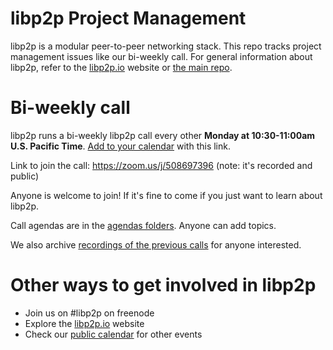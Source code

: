 # libp2p Project Management

libp2p is a modular peer-to-peer networking stack.  This repo tracks project management issues like our bi-weekly call.  For general information about libp2p, refer to the [libp2p.io](https://libp2p.io/) website or [the main repo](https://github.com/libp2p/libp2p).

# Bi-weekly call

libp2p runs a bi-weekly libp2p call every other **Monday at 10:30-11:00am U.S. Pacific Time**.  [Add to your calendar](https://calendar.google.com/event?action=TEMPLATE&tmeid=NDV0MGFlMmJlYnNyaHBkMGI4M3NqMG5nZGdfMjAxODA2MThUMTczMDAwWiBsaWJwMnAuaW9fMHE5NjgyaTN0ZTdlYW5oZTlxN2FlMWM1OGdAZw&tmsrc=libp2p.io_0q9682i3te7eanhe9q7ae1c58g%40group.calendar.google.com&scp=ALL) with this link.

Link to join the call:  https://zoom.us/j/508697396 (note:  it's recorded and public)

Anyone is welcome to join!  If it's fine to come if you just want to learn about libp2p.

Call agendas are in the [agendas folders](https://github.com/libp2p/pm/tree/master/agendas).  Anyone can add topics.

We also archive [recordings of the previous calls](https://github.com/libp2p/pm/tree/master/recordings) for anyone interested.

# Other ways to get involved in libp2p

* Join us on #libp2p on freenode
* Explore the [libp2p.io](https://libp2p.io/) website
* Check our [public calendar](https://calendar.google.com/calendar/b/1?cid=bGlicDJwLmlvXzBxOTY4MmkzdGU3ZWFuaGU5cTdhZTFjNThnQGdyb3VwLmNhbGVuZGFyLmdvb2dsZS5jb20) for other events


